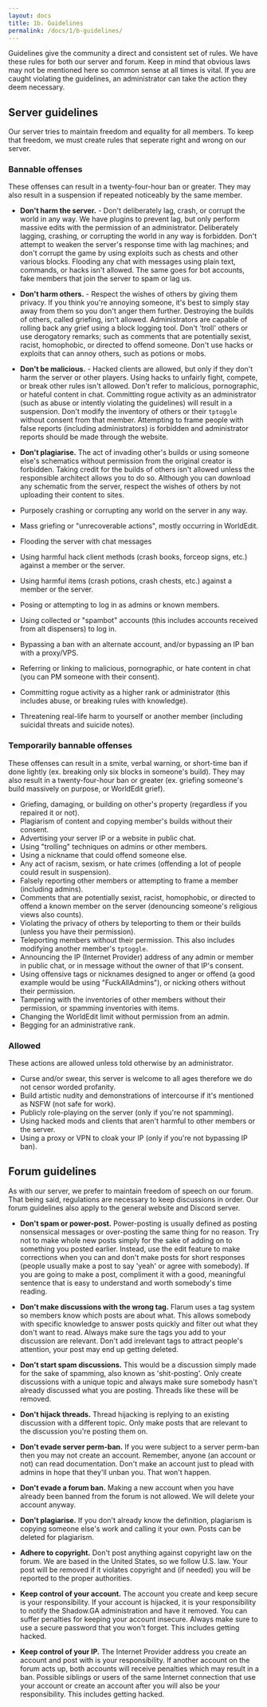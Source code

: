 ```yaml
---
layout: docs
title: 1b. Guidelines
permalink: /docs/1/b-guidelines/
---
```

Guidelines give the community a direct and consistent set of rules.
We have these rules for both our server and forum.
Keep in mind that obvious laws may not be mentioned here so common sense at all times is vital.
If you are caught violating the guidelines, an administrator can take the action they deem necessary.

## Server guidelines
Our server tries to maintain freedom and equality for all members.
To keep that freedom, we must create rules that seperate right and wrong on our server.

### Bannable offenses
These offenses can result in a twenty-four-hour ban or greater.
They may also result in a suspension if repeated noticeably by the same member.

- **Don't harm the server.** - Don't deliberately lag, crash, or corrupt the world in any way. We have plugins to prevent lag, but only perform massive edits with the permission of an administrator. Deliberately lagging, crashing, or corrupting the world in any way is forbidden. Don't attempt to weaken the server's response time with lag machines; and don't corrupt the game by using exploits such as chests and other various blocks. Flooding any chat with messages using plain text, commands, or hacks isn't allowed. The same goes for bot accounts, fake members that join the server to spam or lag us.

- **Don't harm others.** - Respect the wishes of others by giving them privacy. If you think you're annoying someone, it's best to simply stay away from them so you don't anger them further. Destroying the builds of others, called griefing, isn't allowed. Administrators are capable of rolling back any grief using a block logging tool. Don't 'troll' others or use derogatory remarks; such as comments that are potentially sexist, racist, homophobic, or directed to offend someone. Don't use hacks or exploits that can annoy others, such as potions or mobs.

- **Don't be malicious.** - Hacked clients are allowed, but only if they don't harm the server or other players. Using hacks to unfairly fight, compete, or break other rules isn't allowed. Don't refer to malicious, pornographic, or hateful content in chat. Committing rogue activity as an administrator (such as abuse or intently violating the guidelines) will result in a suspension. Don't modify the inventory of others or their `tptoggle` without consent from that member. Attempting to frame people with false reports (including administrators) is forbidden and administrator reports should be made through the website.

- **Don't plagiarise.** The act of invading other's builds or using someone else's schematics without permission from the original creator is forbidden. Taking credit for the builds of others isn't allowed unless the responsible architect allows you to do so. Although you can download any schematic from the server, respect the wishes of others by not uploading their content to sites.

 - Purposely crashing or corrupting any world on the server in any way.
 - Mass griefing or "unrecoverable actions", mostly occurring in WorldEdit.
 - Flooding the server with chat messages 
 - Using harmful hack client methods (crash books, forceop signs, etc.) against a member or the server.
 - Using harmful items (crash potions, crash chests, etc.) against a member or the server.
 - Posing or attempting to log in as admins or known members.
 - Using collected or "spambot" accounts (this includes accounts received from alt dispensers) to log in.
 - Bypassing a ban with an alternate account, and/or bypassing an IP ban with a proxy/VPS.
 - Referring or linking to malicious, pornographic, or hate content in chat (you can PM someone with their consent).
 - Committing rogue activity as a higher rank or administrator (this includes abuse, or breaking rules with knowledge).
 - Threatening real-life harm to yourself or another member (including suicidal threats and suicide notes).

### Temporarily bannable offenses
These offenses can result in a smite, verbal warning, or short-time ban if done lightly (ex. breaking only six
blocks in someone's build).
They may also result in a twenty-four-hour ban or greater (ex. griefing someone's build massively on purpose, or WorldEdit grief).

 - Griefing, damaging, or building on other's property (regardless if you repaired it or not).
 - Plagiarism of content and copying member's builds without their consent.
 - Advertising your server IP or a website in public chat.
 - Using "trolling" techniques on admins or other members.
 - Using a nickname that could offend someone else.
 - Any act of racism, sexism, or hate crimes (offending a lot of people could result in suspension).
 - Falsely reporting other members or attempting to frame a member (including admins).
 - Comments that are potentially sexist, racist, homophobic, or directed to offend a known member on the server (denouncing someone's religious views also counts).
 - Violating the privacy of others by teleporting to them or their builds (unless you have their permission).
 - Teleporting members without their permission. This also includes modifying another member's `tptoggle`.
 - Announcing the IP (Internet Provider) address of any admin or member in public chat, or in message without the owner of that IP's consent.
 - Using offensive tags or nicknames designed to anger or offend (a good example would be using "FuckAllAdmins"), or nicking others without their permission.
 - Tampering with the inventories of other members without their permission, or spamming inventories with items.
 - Changing the WorldEdit limit without permission from an admin.
 - Begging for an administrative rank.

### Allowed
These actions are allowed unless told otherwise by an administrator.

 - Curse and/or swear, this server is welcome to all ages therefore we do not censor worded profanity.
 - Build artistic nudity and demonstrations of intercourse if it's mentioned as NSFW (not safe for work).
 - Publicly role-playing on the server (only if you're not spamming).
 - Using hacked mods and clients that aren't harmful to other members or the server.
 - Using a proxy or VPN to cloak your IP (only if you're not bypassing IP ban).
 
## Forum guidelines
As with our server, we prefer to maintain freedom of speech on our forum.
That being said, regulations are necessary to keep discussions in order.
Our forum guidelines also apply to the general website and Discord server.

- **Don't spam or power-post.** Power-posting is usually defined as posting nonsensical messages or over-posting the same thing for no reason. Try not to make whole new posts simply for the sake of adding on to something you posted earlier. Instead, use the edit feature to make corrections when you can and don't make posts for short responses (people usually make a post to say 'yeah' or agree with somebody). If you are going to make a post, compliment it with a good, meaningful sentence that is easy to understand and worth somebody's time reading.

- **Don't make discussions with the wrong tag.** Flarum uses a tag system so members know which posts are about what. This allows somebody with specific knowledge to answer posts quickly and filter out what they don't want to read. Always make sure the tags you add to your discussion are relevant. Don't add irrelevant tags to attract people's attention, your post may end up getting deleted.

- **Don't start spam discussions.** This would be a discussion simply made for the sake of spamming, also known as 'shit-posting'. Only create discussions with a unique topic and always make sure somebody hasn't already discussed what you are posting. Threads like these will be removed.

- **Don't hijack threads.** Thread hijacking is replying to an existing discussion with a different topic. Only make posts that are relevant to the discussion you're posting them on.

- **Don't evade server perm-ban.** If you were subject to a server perm-ban then you may not create an account. Remember, anyone (an account or not) can read documentation. Don't make an account just to plead with admins in hope that they'll unban you. That won't happen.

- **Don't evade a forum ban.** Making a new account when you have already been banned from the forum is not allowed. We will delete your account anyway.

- **Don't plagiarise.** If you don't already know the definition, plagiarism is copying someone else's work and calling it your own. Posts can be deleted for plagiarism.

- **Adhere to copyright.** Don't post anything against copyright law on the forum. We are based in the United States, so we follow U.S. law. Your post will be removed if it violates copyright and (if needed) you will be reported to the proper authorities.

- **Keep control of your account.** The account you create and keep secure is your responsibility. If your account is hijacked, it is your responsibility to notify the Shadow.GA administration and have it removed. You can suffer penalties for keeping your account insecure. Always make sure to use a secure password that you won't forget. This includes getting hacked.

- **Keep control of your IP.** The Internet Provider address you create an account and post with is your responsibility. If another account on the forum acts up, both accounts will receive penalties which may result in a ban. Possible siblings or users of the same Internet connection that use your account or create an account after you will also be your responsibility. This includes getting hacked.
